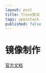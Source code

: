 ```yaml
---
layout: post
title: Trove尝试
tags: openstack
published: false
---
```


# 镜像制作
[官方文档][1]


[1]: http://docs.openstack.org/developer/trove/dev/building_guest_images.html#overview
